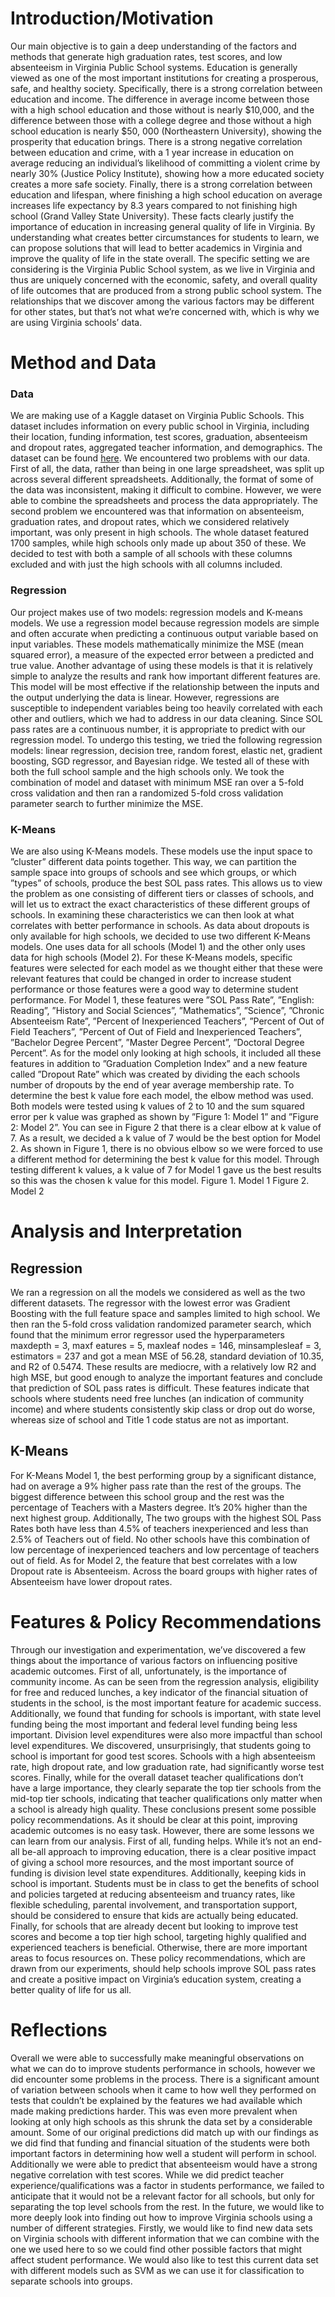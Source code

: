 # Introduction/Motivation
Our main objective is to gain a deep understanding of the factors and methods that
generate high graduation rates, test scores, and low absenteeism in Virginia Public
School systems. Education is generally viewed as one of the most important institutions
for creating a prosperous, safe, and healthy society.
Specifically, there is a strong correlation between education and income. The
difference in average income between those with a high school education and those
without is nearly $10,000, and the difference between those with a college degree and
those without a high school education is nearly $50, 000 (Northeastern University),
showing the prosperity that education brings. There is a strong negative correlation
between education and crime, with a 1 year increase in education on average reducing
an individual’s likelihood of committing a violent crime by nearly 30% (Justice Policy
Institute), showing how a more educated society creates a more safe society. Finally,
there is a strong correlation between education and lifespan, where finishing a high
school education on average increases life expectancy by 8.3 years compared to not
finishing high school (Grand Valley State University). These facts clearly justify the
importance of education in increasing general quality of life in Virginia.
By understanding what creates better circumstances for students to learn, we can
propose solutions that will lead to better academics in Virginia and improve the quality
of life in the state overall. The specific setting we are considering is the Virginia Public
School system, as we live in Virginia and thus are uniquely concerned with the
economic, safety, and overall quality of life outcomes that are produced from a strong
public school system. The relationships that we discover among the various factors may
be different for other states, but that’s not what we’re concerned with, which is why we
are using Virginia schools’ data.


# Method and Data
### Data
We are making use of a Kaggle dataset on Virginia Public Schools. This dataset
includes information on every public school in Virginia, including their location, funding
information, test scores, graduation, absenteeism and dropout rates, aggregated teacher
information, and demographics. The dataset can be found [here](https://www.kaggle.com/datasets/zsetash/virginia-public-schools/data).
We encountered two problems with our data. First of all, the data, rather than being
in one large spreadsheet, was split up across several different spreadsheets. Additionally,
the format of some of the data was inconsistent, making it difficult to combine.
However, we were able to combine the spreadsheets and process the data appropriately.
The second problem we encountered was that information on absenteeism, graduation
rates, and dropout rates, which we considered relatively important, was only present in
high schools. The whole dataset featured 1700 samples, while high schools only made
up about 350 of these. We decided to test with both a sample of all schools with these
columns excluded and with just the high schools with all columns included.
### Regression
Our project makes use of two models: regression models and K-means models.
We use a regression model because regression models are simple and often accurate
when predicting a continuous output variable based on input variables. These models
mathematically minimize the MSE (mean squared error), a measure of the expected
error between a predicted and true value. Another advantage of using these models is
that it is relatively simple to analyze the results and rank how important different
features are. This model will be most effective if the relationship between the inputs
and the output underlying the data is linear. However, regressions are susceptible to
independent variables being too heavily correlated with each other and outliers, which
we had to address in our data cleaning. Since SOL pass rates are a continuous number,
it is appropriate to predict with our regression model.
To undergo this testing, we tried the following regression models: linear regression,
decision tree, random forest, elastic net, gradient boosting, SGD regressor, and Bayesian
ridge. We tested all of these with both the full school sample and the high schools only.
We took the combination of model and dataset with minimum MSE ran over a 5-fold
cross validation and then ran a randomized 5-fold cross validation parameter search to
further minimize the MSE.
### K-Means
We are also using K-Means models. These models use the input space to ”cluster”
different data points together. This way, we can partition the sample space into groups
of schools and see which groups, or which ”types” of schools, produce the best SOL pass
rates. This allows us to view the problem as one consisting of different tiers or classes of
schools, and will let us to extract the exact characteristics of these different groups of
schools. In examining these characteristics we can then look at what correlates with
better performance in schools. As data about dropouts is only available for high schools,
we decided to use two different K-Means models. One uses data for all schools (Model 1) and the other only uses data for high schools (Model 2).
For these K-Means models, specific features were selected for each model as we
thought either that these were relevant features that could be changed in order to
increase student performance or those features were a good way to determine student
performance. For Model 1, these features were ”SOL Pass Rate”, ”English: Reading”,
”History and Social Sciences”, ”Mathematics”, ”Science”, ”Chronic Absenteeism Rate”,
”Percent of Inexperienced Teachers”, ”Percent of Out of Field Teachers”, ”Percent of
Out of Field and Inexperienced Teachers”, ”Bachelor Degree Percent”, ”Master Degree
Percent”, ”Doctoral Degree Percent”. As for the model only looking at high schools, it
included all these features in addition to ”Graduation Completion Index” and a new
feature called ”Dropout Rate” which was created by dividing the each schools number
of dropouts by the end of year average membership rate.
To determine the best k value fore each model, the elbow method was used. Both
models were tested using k values of 2 to 10 and the sum squared error per k value was
graphed as shown by ”Figure 1: Model 1” and ”Figure 2: Model 2”. You can see in
Figure 2 that there is a clear elbow at k value of 7. As a result, we decided a k value of
7 would be the best option for Model 2. As shown in Figure 1, there is no obvious elbow
so we were forced to use a different method for determining the best k value for this
model. Through testing different k values, a k value of 7 for Model 1 gave us the best
results so this was the chosen k value for this model.
Figure 1. Model 1 Figure 2. Model 2
# Analysis and Interpretation
## Regression
We ran a regression on all the models we considered as well as the two different datasets. The regressor with the lowest error was Gradient
Boosting with the full feature space and samples limited to high school. We then ran
the 5-fold cross validation randomized parameter search, which found that the minimum
error regressor used the hyperparameters maxdepth = 3, maxf eatures = 5,
maxleaf nodes = 146, minsamplesleaf = 3, estimators = 237 and got a mean MSE of
56.28, standard deviation of 10.35, and R2 of 0.5474. These results are mediocre, with a
relatively low R2 and high MSE, but good enough to analyze the important features
and conclude that prediction of SOL pass rates is difficult. These features
indicate that schools where students need free lunches (an indication of community
income) and where students consistently skip class or drop out do worse, whereas size of
school and Title 1 code status are not as important.
## K-Means
For K-Means Model 1, the best performing group by a significant distance, had on
average a 9% higher pass rate than the rest of the groups. The biggest difference
between this school group and the rest was the percentage of Teachers with a Masters
degree. It’s 20% higher than the next highest group. Additionally, The two groups
with the highest SOL Pass Rates both have less than 4.5% of teachers inexperienced
and less than 2.5% of Teachers out of field. No other schools have this combination of
low percentage of inexperienced teachers and low percentage of teachers out of field. As
for Model 2, the feature that best correlates with a low Dropout rate is Absenteeism.
Across the board groups with higher rates of Absenteeism have lower dropout rates.

# Features & Policy Recommendations
Through our investigation and experimentation, we’ve discovered a few things about the
importance of various factors on influencing positive academic outcomes. First of all,
unfortunately, is the importance of community income. As can be seen from the
regression analysis, eligibility for free and reduced lunches, a key indicator of the
financial situation of students in the school, is the most important feature for academic
success. Additionally, we found that funding for schools is important, with state level
funding being the most important and federal level funding being less important.
Division level expenditures were also more impactful than school level expenditures. We
discovered, unsurprisingly, that students going to school is important for good test
scores. Schools with a high absenteeism rate, high dropout rate, and low graduation
rate, had significantly worse test scores. Finally, while for the overall dataset teacher
qualifications don’t have a large importance, they clearly separate the top tier schools
from the mid-top tier schools, indicating that teacher qualifications only matter when a
school is already high quality.
These conclusions present some possible policy recommendations. As it should be
clear at this point, improving academic outcomes is no easy task. However, there are
some lessons we can learn from our analysis. First of all, funding helps. While it’s not
an end-all be-all approach to improving education, there is a clear positive impact of
giving a school more resources, and the most important source of funding is division
level state expenditures. Additionally, keeping kids in school is important. Students
must be in class to get the benefits of school and policies targeted at reducing
absenteeism and truancy rates, like flexible scheduling, parental involvement, and
transportation support, should be considered to ensure that kids are actually being
educated. Finally, for schools that are already decent but looking to improve test scores
and become a top tier high school, targeting highly qualified and experienced teachers is
beneficial. Otherwise, there are more important areas to focus resources on. These
policy recommendations, which are drawn from our experiments, should help schools
improve SOL pass rates and create a positive impact on Virginia’s education system,
creating a better quality of life for us all.
# Reflections
Overall we were able to successfully make meaningful observations on what we can do
to improve students performance in schools, however we did encounter some problems in
the process. There is a significant amount of variation between schools when it came to
how well they performed on tests that couldn’t be explained by the features we had
available which made making predictions harder. This was even more prevalent when
looking at only high schools as this shrunk the data set by a considerable amount. Some
of our original predictions did match up with our findings as we did find that funding
and financial situation of the students were both important factors in determining how
well a student will perform in school. Additionally we were able to predict that
absenteeism would have a strong negative correlation with test scores. While we did
predict teacher experience/qualifications was a factor in students performance, we failed
to anticipate that it would not be a relevant factor for all schools, but only for
separating the top level schools from the rest. In the future, we would like to more
deeply look into finding out how to improve Virginia schools using a number of different
strategies. Firstly, we would like to find new data sets on Virginia schools with different
information that we can combine with the one we used here to so we could find other
possible factors that might affect student performance. We would also like to test this
current data set with different models such as SVM as we can use it for classification to
separate schools into groups.
